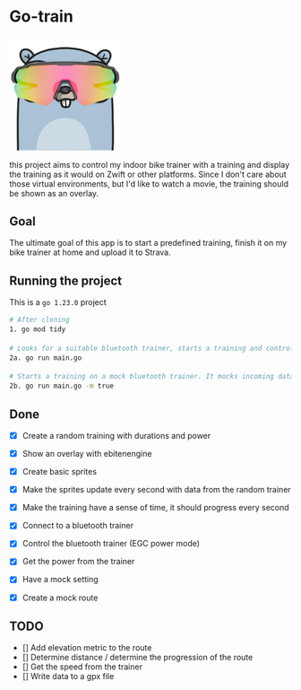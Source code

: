 # Go-train

<img src="./gobike.png" alt="logo" width="200"/>

this project aims to control my indoor bike trainer with a training and display the training as it would on Zwift or other platforms. Since I don't care about those virtual environments, but I'd like to watch a movie, the training should be shown as an overlay.

## Goal

The ultimate goal of this app is to start a predefined training, finish it on my bike trainer at home and upload it to Strava.

## Running the project

This is a `go 1.23.0` project

```bash
# After cloning
1. go mod tidy

# Looks for a suitable bluetooth trainer, starts a training and controls the trainer.
2a. go run main.go 

# Starts a training on a mock bluetooth trainer. It mocks incoming data from the trainer
2b. go run main.go -m true
```

## Done

- [x] Create a random training with durations and power
- [x] Show an overlay with ebitenengine
- [x] Create basic sprites
- [x] Make the sprites update every second with data from the random trainer
- [x] Make the training have a sense of time, it should progress every second
- [x] Connect to a bluetooth trainer
- [x] Control the bluetooth trainer (EGC power mode)
- [x] Get the power from the trainer
- [x] Have a mock setting
- [x] Create a mock route


## TODO

- [] Add elevation metric to the route
- [] Determine distance / determine the progression of the route
- [] Get the speed from the trainer
- [] Write data to a gpx file
